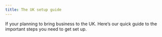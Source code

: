 ```yaml
---
title: The UK setup guide
---
```


If your planning to bring business to the UK. Here’s our quick guide to the important steps you need to get set up.

